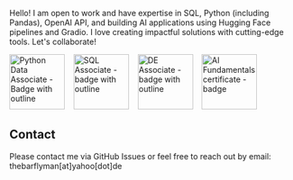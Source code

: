 Hello! I am open to work and have expertise in SQL, Python (including Pandas), OpenAI API, and building AI applications using Hugging Face pipelines and Gradio. I love creating impactful solutions with cutting-edge tools. Let's collaborate!

<a href="https://www.datacamp.com/certificate/PDA0019770633641#">
<img width="98" alt="Python Data Associate - Badge with outline" src="https://github.com/user-attachments/assets/eafe1779-8671-4a4a-92f4-3df7f64cce91"></a>
&nbsp&nbsp
<a href="https://www.datacamp.com/certificate/SQA0017609578083#">
<img width="98" alt="SQL Associate - badge with outline" src="https://github.com/user-attachments/assets/4ff9d7d0-be4f-4ce7-9daa-c55f9ecc10e6"></a>
&nbsp&nbsp
<a href="https://www.datacamp.com/certificate/DEA0017243849255#">
<img width="98" alt="DE Associate - badge with outline" src="https://github.com/user-attachments/assets/e3d19d47-34c0-47ac-8a77-57a8615122c1"></a>
&nbsp&nbsp
<a href="https://www.datacamp.com/skill-verification/AIF0023982734243#">
<img width="98" alt="AI Fundamentals certificate - badge" src="https://github.com/user-attachments/assets/d0bb4dd3-24d0-4e4a-8f00-d9553433918c"></a>

## Contact
Please contact me via GitHub Issues or feel free to reach out by email: thebarflyman[at]yahoo[dot]de

<!--

**barflyman/barflyman** is a ✨ _special_ ✨ repository because its `README.md` (this file) appears on your GitHub profile.

Here are some ideas to get you started:

- 🔭 I’m currently working on ...
- 🌱 I’m currently learning ...
- 👯 I’m looking to collaborate on ...
- 🤔 I’m looking for help with ...
- 💬 Ask me about ...
- 📫 How to reach me: ...
- 😄 Pronouns: ...
- ⚡ Fun fact: ...
-->
